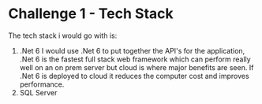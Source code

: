# Challenge 1 - Tech Stack

The tech stack i would go with is:

1) .Net 6
   I would use .Net 6 to put together the API's for the application, .Net 6 is the fastest full stack web framework which can perform really well on an on prem server but cloud is where major benefits are seen. If .Net 6 is     deployed to cloud it reduces the computer cost and improves performance. 
3) SQL Server
